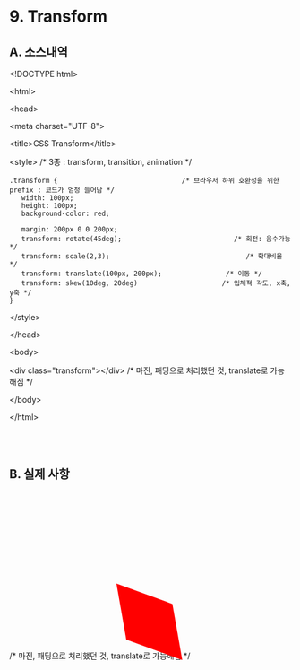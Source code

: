# 9. Transform

## A. 소스내역

&lt;!DOCTYPE html&gt;

&lt;html&gt;

&lt;head&gt;

  &lt;meta charset="UTF-8"&gt;

  &lt;title&gt;CSS Transform&lt;/title&gt;
  
  &lt;style&gt;                                      /* 3종 : transform,  transition,  animation */
  
    .transform {                               /* 브라우저 하위 호환성을 위한 prefix : 코드가 엄청 늘어남 */
       width: 100px;
       height: 100px;
       background-color: red;
       
       margin: 200px 0 0 200px;
       transform: rotate(45deg);                            /* 회전: 음수가능 */
       transform: scale(2,3);                                  /* 확대비율 */
       transform: translate(100px, 200px);                /* 이동 */
       transform: skew(10deg, 20deg)                     /* 입체적 각도, x축, y축 */
    }
  &lt;/style&gt;
  
&lt;/head&gt;

&lt;body&gt;

  &lt;div class="transform"&gt;&lt;/div&gt;                            /* 마진, 패딩으로 처리했던 것,  translate로 가능해짐 */

&lt;/body&gt;

&lt;/html&gt;                                                          



<br><br>

## B. 실제 사항

<!DOCTYPE html>
<html>
<head>

  <meta charset="UTF-8">
  <title>CSS Transform</title>
  
  <style>                                      /* 3종 : transform,  transition,  animation */
    .transform {                               /* 브라우저 하위 호환성을 위한 prefix : 코드가 엄청 늘어남 */
       width: 100px;
       height: 100px;
       background-color: red;
       
       margin: 200px 0 0 200px;
       transform: rotate(45deg);                            /* 회전: 음수가능 */
       transform: scale(2,3);                                  /* 확대비율 */
       transform: translate(100px, 200px);                /* 이동 */
       transform: skew(10deg, 20deg)                     /* 입체적 각도, x축, y축 */

    }
  </style>
  
</head>
<body>

  <div class="transform"></div>                            /* 마진, 패딩으로 처리했던 것,  translate로 가능해짐 */

</body>
</html>                                                          